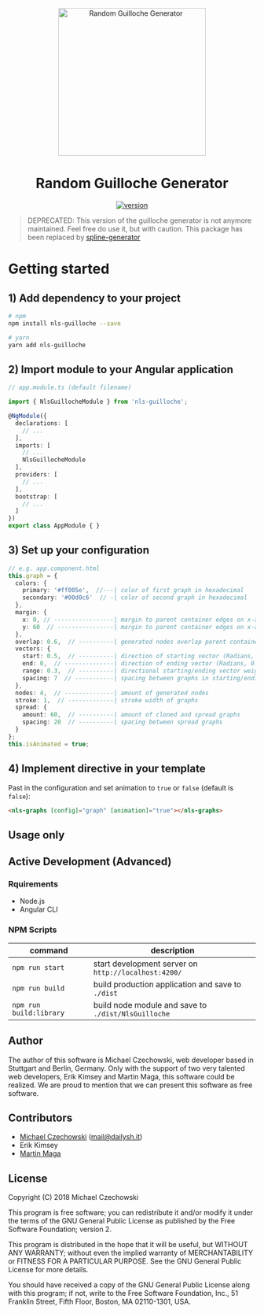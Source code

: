 <div align="center">
  <img src="https://user-images.githubusercontent.com/10194510/44956832-63746780-aeca-11e8-85a4-09fa8138e659.png" alt="Random Guilloche Generator" height="300" />
</div>

<h1 align="center"><strong>Random Guilloche Generator</strong></h1>

<div align="center">
  <a href="https://npmjs.org/package/nls-guilloche">
    <img src="https://badgen.now.sh/npm/v/nls-guilloche" alt="version" />
  </a>
</div>

> DEPRECATED: This version of the guilloche generator is not anymore maintained. Feel free do use it, but with caution. This package has been replaced by [spline-generator](//github.com/nextlevelshit/spline-generator)

# Getting started

## 1) Add dependency to your project

```bash
# npm
npm install nls-guilloche --save

# yarn
yarn add nls-guilloche
```

## 2) Import module to your Angular application

```ts
// app.module.ts (default filename)

import { NlsGuillocheModule } from 'nls-guilloche';

@NgModule({
  declarations: [
    // ...
  ],
  imports: [
    // ...
    NlsGuillocheModule
  ],
  providers: [
    // ...
  ],
  bootstrap: [
    // ...
  ]
})
export class AppModule { }
```

## 3) Set up your configuration

```ts
// e.g. app.component.html
this.graph = {
  colors: {
    primary: '#ff005e',  //---| color of first graph in hexadecimal
    secondary: '#00d0c6'  // -| color of second graph in hexadecimal
  },
  margin: {
    x: 0, // -----------------| margin to parent container edges on x-axis
    y: 60  // ----------------| margin to parent container edges on x-axis
  }, 
  overlap: 0.6,  // ----------| generated nodes overlap parent container in percent
  vectors: {
    start: 0.5,  // ----------| direction of starting vector (Radians, 0 = up, 1 = down)
    end: 0,  // --------------| direction of ending vector (Radians, 0.5 = right, 1.5 = left)
    range: 0.3,  // ----------| directional starting/ending vector weight in percent
    spacing: 7  // -----------| spacing between graphs in starting/ending position
  },
  nodes: 4,  // --------------| amount of generated nodes
  stroke: 1,  // -------------| stroke width of graphs
  spread: {
    amount: 60,  // ----------| amount of cloned and spread graphs
    spacing: 20  // ----------| spacing between spread graphs
  }
};
this.isAnimated = true;
```

## 4) Implement directive in your template

Past in the configuration and set animation to `true` or `false` (default is `false`):

```html
<nls-graphs [config]="graph" [animation]="true"></nls-graphs>
```

## Usage only

## Active Development (Advanced)

### Rquirements

- Node.js
- Angular CLI

### NPM Scripts

| command          | description                                                     |
|------------------|-----------------------------------------------------------------|
| `npm run start`  | start development server on `http://localhost:4200/`            |
| `npm run build`  | build production application and save to `./dist`               |
| `npm run build:library` | build node module and save to `./dist/NlsGuilloche`      | 

## Author

The author of this software is Michael Czechowski, web developer based in Stuttgart and Berlin, Germany. Only with the support of two very talented web developers, Erik Kimsey and Martin Maga, this software could be realized. We are proud to mention that we can present this software as free software.

## Contributors

- [Michael Czechowski](//github.com/nextlevelshit) (<mail@dailysh.it>)
- Erik Kimsey
- [Martin Maga](//github.com/qualiacode)

## License

Copyright (C) 2018 Michael Czechowski

This program is free software; you can redistribute it and/or modify it under the terms of the GNU General Public License as published by the Free Software Foundation; version 2.

This program is distributed in the hope that it will be useful, but WITHOUT ANY WARRANTY; without even the implied warranty of MERCHANTABILITY or FITNESS FOR A PARTICULAR PURPOSE. See the GNU General Public License for more details.

You should have received a copy of the GNU General Public License along with this program; if not, write to the Free Software Foundation, Inc., 51 Franklin Street, Fifth Floor, Boston, MA 02110-1301, USA.
